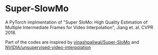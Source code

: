 # Super-SlowMo
A PyTorch implmentation of "Super SloMo: High Quality Estimation of Multiple Intermediate Frames for Video Interpolation", Jiang et. al. CVPR 2018.

Part of the codes are inspired by [vinashpaliwal/Super-SloMo](https://github.com/avinashpaliwal/Super-SloMo) and [NVIDIA/unsupervised-video-interpolation](https://github.com/NVIDIA/unsupervised-video-interpolation)
